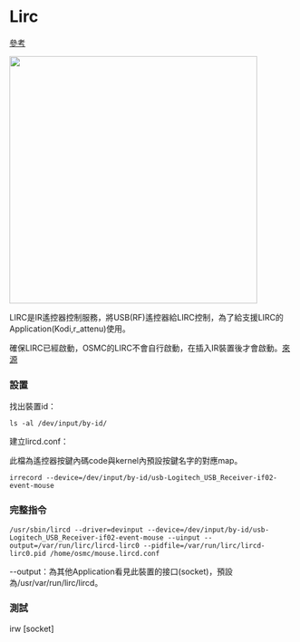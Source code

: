 # Lirc

[參考](https://www.lirc.org/html/configuration-guide.html)

<img src="http://192.168.0.10/lib/2a6400f7-5ffc-4eb4-a077-37290e20944a/file/images/auto-upload/image-1634984770022.png?raw=1" width="436.97515869140625" height="null" />

LIRC是IR遙控器控制服務，將USB(RF)遙控器給LIRC控制，為了給支援LIRC的Application(Kodi,r_attenu)使用。

確保LIRC已經啟動，OSMC的LIRC不會自行啟動，在插入IR裝置後才會啟動。[來源](https://discourse.osmc.tv/t/lirc-reconfigure/11060)

### 設置

找出裝置id：

`ls -al /dev/input/by-id/`

建立lircd.conf：

此檔為遙控器按鍵內碼code與kernel內預設按鍵名字的對應map。

`irrecord --device=/dev/input/by-id/usb-Logitech_USB_Receiver-if02-event-mouse`

### 完整指令

`/usr/sbin/lircd --driver=devinput --device=/dev/input/by-id/usb-Logitech_USB_Receiver-if02-event-mouse --uinput --output=/var/run/lirc/lircd-lirc0 --pidfile=/var/run/lirc/lircd-lirc0.pid /home/osmc/mouse.lircd.conf`

\--output：為其他Application看見此裝置的接口(socket)，預設為/usr/var/run/lirc/lircd。

### 測試

irw \[socket]



